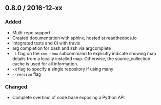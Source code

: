 ##  0.8.0 / 2016-12-xx

### Added
* Multi-repo support
* Created documentation with sphinx, hosted at readthedocs.io
* Integrated tests and CI with travis
* arg completion for bash and zsh via argcomplete
* `-L` flag on the `xmm show` subcommand to explicitly indicate showing map details from a locally installed map. Otherwise, the source_collection cache is used for all information. 
* `-R` flag to specify a single repository if using many
* `--version` flag

### Changed
* Complete overhaul of code base exposing a Python API